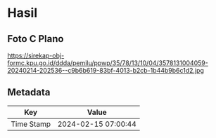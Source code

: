 # Hasil

## Foto C Plano

https://sirekap-obj-formc.kpu.go.id/ddda/pemilu/ppwp/35/78/13/10/04/3578131004059-20240214-202536--c9b6b619-83bf-4013-b2cb-1b44b9b6c1d2.jpg


## Metadata

| Key        | Value               |
| ---------- | ------------------- |
| Time Stamp | 2024-02-15 07:00:44 |



